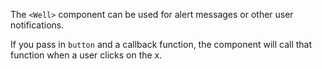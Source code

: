 The `<Well>` component can be used for alert messages or other user notifications.

If you pass in  `button` and a callback function, the component will call that function when a user clicks on the x.
